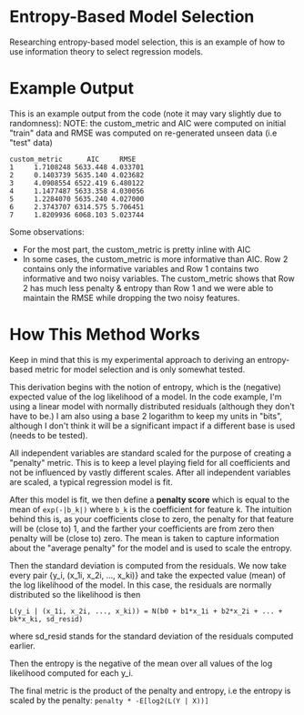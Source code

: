 # Entropy-Based Model Selection
Researching entropy-based model selection, this is an example of how to use information theory to select regression models.

# Example Output
This is an example output from the code (note it may vary slightly due to randomness):
NOTE: the custom_metric and AIC were computed on initial "train" data and RMSE was computed on re-generated unseen data (i.e "test" data)
```
custom_metric      AIC     RMSE
1     1.7108248 5633.448 4.033701
2     0.1403739 5635.140 4.023682
3     4.0908554 6522.419 6.480122
4     1.1477487 5633.358 4.030056
5     1.2284070 5635.240 4.027000
6     2.3743707 6314.575 5.706451
7     1.8209936 6068.103 5.023744
```
Some observations:
* For the most part, the custom_metric is pretty inline with AIC
* In some cases, the custom_metric is more informative than AIC. Row 2 contains only the informative variables and Row 1 contains two informative and two noisy variables. The custom_metric shows that Row 2 has much less penalty & entropy than Row 1 and we were able to maintain the RMSE while dropping the two noisy features.

# How This Method Works
Keep in mind that this is my experimental approach to deriving an entropy-based metric for model selection and is only somewhat tested.

This derivation begins with the notion of entropy, which is the (negative) expected value of the log likelihood of a model. In the code example, I'm using a linear model with normally distributed residuals (although they don't have to be.) I am also using a base 2 logarithm to keep my units in "bits", although I don't think it will be a significant impact if a different base is used (needs to be tested).

All independent variables are standard scaled for the purpose of creating a "penalty" metric. This is to keep a level playing field for all coefficients and not be influenced by vastly different scales. After all independent variables are scaled, a typical regression model is fit.

After this model is fit, we then define a **penalty score** which is equal to the mean of `exp(-|b_k|)` where `b_k` is the coefficient for feature k. The intuition behind this is, as your coefficients close to zero, the penalty for that feature will be (close to) 1, and the farther your coefficients are from zero then penalty will be (close to) zero. The mean is taken to capture information about the "average penalty" for the model and is used to scale the entropy.

Then the standard deviation is computed from the residuals. We now take every pair {y_i, (x_1i, x_2i, ..., x_ki)} and take the expected value (mean) of the log likelihood of the model. In this case, the residuals are normally distributed so the likelihood is then

`L(y_i | (x_1i, x_2i, ..., x_ki)) = N(b0 + b1*x_1i + b2*x_2i + ... + bk*x_ki, sd_resid)` 

where sd_resid stands for the standard deviation of the residuals computed earlier.

Then the entropy is the negative of the mean over all values of the log likelihood computed for each y_i.

The final metric is the product of the penalty and entropy, i.e the entropy is scaled by the penalty: `penalty * -E[log2(L(Y | X))]`
